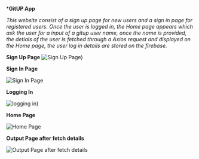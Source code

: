 ***GitUP App**

*This website consist of a sign up page for new users and a sign in page for registered users. Once the user is logged in, the Home page appears which ask the user for a input of a gitup user name, once the name is provided, the detials of the user is fetched through a Axios request and displayed on the Home page, the user log in details are stored on the firebase.*



**Sign Up Page**
![Sign Up Page)](https://github.com/prasannavasudevan/React-projects/assets/32860910/27a29386-4d6b-4e87-a051-19d1b93c928f)

**Sign In Page**

![Sign In Page](https://github.com/prasannavasudevan/React-projects/assets/32860910/bae40e57-b4c2-4196-84df-c1076dae98a4)


**Logging In**

![logging in)](https://github.com/prasannavasudevan/React-projects/assets/32860910/0a4b6460-25cd-429b-8dd1-6caf0c68edb0)

**Home Page**

![Home Page](https://github.com/prasannavasudevan/React-projects/assets/32860910/6d091a6b-d0cb-4f0e-bd28-bc873fae77fb)

**Output Page after fetch details**

![Output Page after fetch details](https://github.com/prasannavasudevan/React-projects/assets/32860910/4b3bc40a-fab7-4ccd-aa9d-76b1d65ba032)
